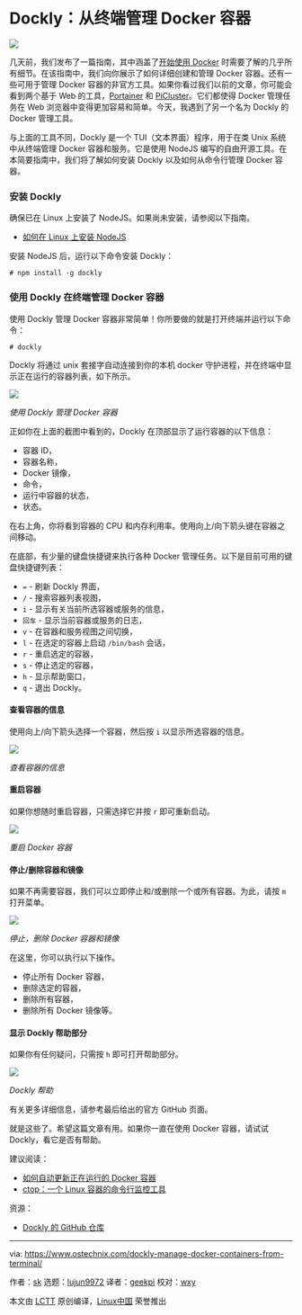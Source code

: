 [#]: collector: (lujun9972)
[#]: translator: (geekpi)
[#]: reviewer: (wxy)
[#]: publisher: (wxy)
[#]: url: (https://linux.cn/article-10925-1.html)
[#]: subject: (Dockly – Manage Docker Containers From Terminal)
[#]: via: (https://www.ostechnix.com/dockly-manage-docker-containers-from-terminal/)
[#]: author: (sk https://www.ostechnix.com/author/sk/)

Dockly：从终端管理 Docker 容器
======

![](https://img.linux.net.cn/data/attachment/album/201906/01/144422bfwx1e7fqx1ee11x.jpg)

几天前，我们发布了一篇指南，其中涵盖了[开始使用 Docker][2] 时需要了解的几乎所有细节。在该指南中，我们向你展示了如何详细创建和管理 Docker 容器。还有一些可用于管理 Docker 容器的非官方工具。如果你看过我们以前的文章，你可能会看到两个基于 Web 的工具，[Portainer][3] 和 [PiCluster][4]。它们都使得 Docker 管理任务在 Web 浏览器中变得更加容易和简单。今天，我遇到了另一个名为 Dockly 的 Docker 管理工具。

与上面的工具不同，Dockly 是一个 TUI（文本界面）程序，用于在类 Unix 系统中从终端管理 Docker 容器和服务。它是使用 NodeJS 编写的自由开源工具。在本简要指南中，我们将了解如何安装 Dockly 以及如何从命令行管理 Docker 容器。

### 安装 Dockly

确保已在 Linux 上安装了 NodeJS。如果尚未安装，请参阅以下指南。

* [如何在 Linux 上安装 NodeJS][5]

安装 NodeJS 后，运行以下命令安装 Dockly：

```
# npm install -g dockly
```

### 使用 Dockly 在终端管理 Docker 容器

使用 Dockly 管理 Docker 容器非常简单！你所要做的就是打开终端并运行以下命令：

```
# dockly
```

Dockly 将通过 unix 套接字自动连接到你的本机 docker 守护进程，并在终端中显示正在运行的容器列表，如下所示。

![][6]

*使用 Dockly 管理 Docker 容器*

正如你在上面的截图中看到的，Dockly 在顶部显示了运行容器的以下信息：

* 容器 ID，
* 容器名称，
* Docker 镜像，
* 命令，
* 运行中容器的状态，
* 状态。

在右上角，你将看到容器的 CPU 和内存利用率。使用向上/向下箭头键在容器之间移动。

在底部，有少量的键盘快捷键来执行各种 Docker 管理任务。以下是目前可用的键盘快捷键列表：

* `=`  - 刷新 Dockly 界面，
* `/`  - 搜索容器列表视图，
* `i`  - 显示有关当前所选容器或服务的信息，
* `回车`  - 显示当前容器或服务的日志，
* `v`  - 在容器和服务视图之间切换，
* `l`  - 在选定的容器上启动 `/bin/bash` 会话，
* `r`  - 重启选定的容器，
* `s`  - 停止选定的容器，
* `h`  - 显示帮助窗口，
* `q`  - 退出 Dockly。

#### 查看容器的信息

使用向上/向下箭头选择一个容器，然后按 `i` 以显示所选容器的信息。

![][7]

*查看容器的信息*

#### 重启容器

如果你想随时重启容器，只需选择它并按 `r` 即可重新启动。

![][8]

*重启 Docker 容器*

#### 停止/删除容器和镜像

如果不再需要容器，我们可以立即停止和/或删除一个或所有容器。为此，请按 `m` 打开菜单。

![][9]

*停止，删除 Docker 容器和镜像*

在这里，你可以执行以下操作。

* 停止所有 Docker 容器，
* 删除选定的容器，
* 删除所有容器，
* 删除所有 Docker 镜像等。

#### 显示 Dockly 帮助部分

如果你有任何疑问，只需按 `h` 即可打开帮助部分。

![][10]

*Dockly 帮助*

有关更多详细信息，请参考最后给出的官方 GitHub 页面。

就是这些了。希望这篇文章有用。如果你一直在使用 Docker 容器，请试试 Dockly，看它是否有帮助。

建议阅读：

  * [如何自动更新正在运行的 Docker 容器][11]
  * [ctop：一个 Linux 容器的命令行监控工具][12]

资源：

  * [Dockly 的 GitHub 仓库][13]

--------------------------------------------------------------------------------

via: https://www.ostechnix.com/dockly-manage-docker-containers-from-terminal/

作者：[sk][a]
选题：[lujun9972][b]
译者：[geekpi](https://github.com/geekpi)
校对：[wxy](https://github.com/wxy)

本文由 [LCTT](https://github.com/LCTT/TranslateProject) 原创编译，[Linux中国](https://linux.cn/) 荣誉推出

[a]: https://www.ostechnix.com/author/sk/
[b]: https://github.com/lujun9972
[1]: https://www.ostechnix.com/wp-content/uploads/2019/05/Dockly-720x340.png
[2]: https://www.ostechnix.com/getting-started-with-docker/
[3]: https://www.ostechnix.com/portainer-an-easiest-way-to-manage-docker/
[4]: https://www.ostechnix.com/picluster-simple-web-based-docker-management-application/
[5]: https://www.ostechnix.com/install-node-js-linux/
[6]: http://www.ostechnix.com/wp-content/uploads/2019/05/Manage-Docker-Containers-Using-Dockly.png
[7]: http://www.ostechnix.com/wp-content/uploads/2019/05/View-containers-information.png
[8]: http://www.ostechnix.com/wp-content/uploads/2019/05/Restart-containers.png
[9]: http://www.ostechnix.com/wp-content/uploads/2019/05/stop-remove-containers-and-images.png
[10]: http://www.ostechnix.com/wp-content/uploads/2019/05/Dockly-Help.png
[11]: https://www.ostechnix.com/automatically-update-running-docker-containers/
[12]: https://www.ostechnix.com/ctop-commandline-monitoring-tool-linux-containers/
[13]: https://github.com/lirantal/dockly
